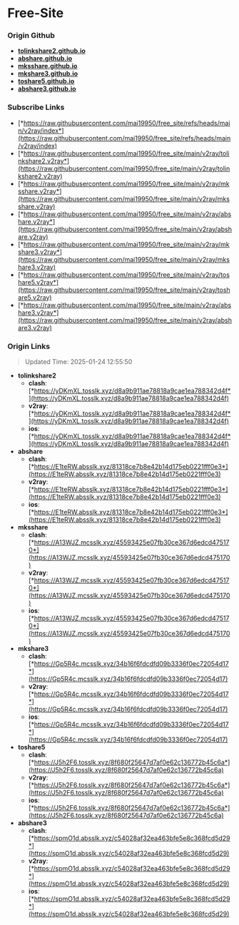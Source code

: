 # Free-Site

### Origin Github

- [**tolinkshare2.github.io**](https://github.com/tolinkshare2/tolinkshare2.github.io)
- [**abshare.github.io**](https://github.com/abshare/abshare.github.io)
- [**mksshare.github.io**](https://github.com/mksshare/mksshare.github.io)
- [**mkshare3.github.io**](https://github.com/mkshare3/mkshare3.github.io)
- [**toshare5.github.io**](https://github.com/toshare5/toshare5.github.io)
- [**abshare3.github.io**](https://github.com/abshare3/abshare3.github.io)

### Subscribe Links

- [*https://raw.githubusercontent.com/mai19950/free_site/refs/heads/main/v2ray/index*](https://raw.githubusercontent.com/mai19950/free_site/refs/heads/main/v2ray/index)
- [*https://raw.githubusercontent.com/mai19950/free_site/main/v2ray/tolinkshare2.v2ray*](https://raw.githubusercontent.com/mai19950/free_site/main/v2ray/tolinkshare2.v2ray)
- [*https://raw.githubusercontent.com/mai19950/free_site/main/v2ray/mksshare.v2ray*](https://raw.githubusercontent.com/mai19950/free_site/main/v2ray/mksshare.v2ray)
- [*https://raw.githubusercontent.com/mai19950/free_site/main/v2ray/abshare.v2ray*](https://raw.githubusercontent.com/mai19950/free_site/main/v2ray/abshare.v2ray)
- [*https://raw.githubusercontent.com/mai19950/free_site/main/v2ray/mkshare3.v2ray*](https://raw.githubusercontent.com/mai19950/free_site/main/v2ray/mkshare3.v2ray)
- [*https://raw.githubusercontent.com/mai19950/free_site/main/v2ray/toshare5.v2ray*](https://raw.githubusercontent.com/mai19950/free_site/main/v2ray/toshare5.v2ray)
- [*https://raw.githubusercontent.com/mai19950/free_site/main/v2ray/abshare3.v2ray*](https://raw.githubusercontent.com/mai19950/free_site/main/v2ray/abshare3.v2ray)

### Origin Links

> Updated Time: 2025-01-24 12:55:50

- **tolinkshare2**
  - **clash**: [*https://yDKmXL.tosslk.xyz/d8a9b911ae78818a9cae1ea788342d4f*](https://yDKmXL.tosslk.xyz/d8a9b911ae78818a9cae1ea788342d4f)
  - **v2ray**: [*https://yDKmXL.tosslk.xyz/d8a9b911ae78818a9cae1ea788342d4f*](https://yDKmXL.tosslk.xyz/d8a9b911ae78818a9cae1ea788342d4f)
  - **ios**: [*https://yDKmXL.tosslk.xyz/d8a9b911ae78818a9cae1ea788342d4f*](https://yDKmXL.tosslk.xyz/d8a9b911ae78818a9cae1ea788342d4f)
- **abshare**
  - **clash**: [*https://E1teRW.absslk.xyz/81318ce7b8e42b14d175eb0221fff0e3*](https://E1teRW.absslk.xyz/81318ce7b8e42b14d175eb0221fff0e3)
  - **v2ray**: [*https://E1teRW.absslk.xyz/81318ce7b8e42b14d175eb0221fff0e3*](https://E1teRW.absslk.xyz/81318ce7b8e42b14d175eb0221fff0e3)
  - **ios**: [*https://E1teRW.absslk.xyz/81318ce7b8e42b14d175eb0221fff0e3*](https://E1teRW.absslk.xyz/81318ce7b8e42b14d175eb0221fff0e3)
- **mksshare**
  - **clash**: [*https://A13WJZ.mcsslk.xyz/45593425e07fb30ce367d6edcd475170*](https://A13WJZ.mcsslk.xyz/45593425e07fb30ce367d6edcd475170)
  - **v2ray**: [*https://A13WJZ.mcsslk.xyz/45593425e07fb30ce367d6edcd475170*](https://A13WJZ.mcsslk.xyz/45593425e07fb30ce367d6edcd475170)
  - **ios**: [*https://A13WJZ.mcsslk.xyz/45593425e07fb30ce367d6edcd475170*](https://A13WJZ.mcsslk.xyz/45593425e07fb30ce367d6edcd475170)
- **mkshare3**
  - **clash**: [*https://Gp5R4c.mcsslk.xyz/34b16f6fdcdfd09b3336f0ec72054d17*](https://Gp5R4c.mcsslk.xyz/34b16f6fdcdfd09b3336f0ec72054d17)
  - **v2ray**: [*https://Gp5R4c.mcsslk.xyz/34b16f6fdcdfd09b3336f0ec72054d17*](https://Gp5R4c.mcsslk.xyz/34b16f6fdcdfd09b3336f0ec72054d17)
  - **ios**: [*https://Gp5R4c.mcsslk.xyz/34b16f6fdcdfd09b3336f0ec72054d17*](https://Gp5R4c.mcsslk.xyz/34b16f6fdcdfd09b3336f0ec72054d17)
- **toshare5**
  - **clash**: [*https://J5h2F6.tosslk.xyz/8f680f25647d7af0e62c136772b45c6a*](https://J5h2F6.tosslk.xyz/8f680f25647d7af0e62c136772b45c6a)
  - **v2ray**: [*https://J5h2F6.tosslk.xyz/8f680f25647d7af0e62c136772b45c6a*](https://J5h2F6.tosslk.xyz/8f680f25647d7af0e62c136772b45c6a)
  - **ios**: [*https://J5h2F6.tosslk.xyz/8f680f25647d7af0e62c136772b45c6a*](https://J5h2F6.tosslk.xyz/8f680f25647d7af0e62c136772b45c6a)
- **abshare3**
  - **clash**: [*https://spmO1d.absslk.xyz/c54028af32ea463bfe5e8c368fcd5d29*](https://spmO1d.absslk.xyz/c54028af32ea463bfe5e8c368fcd5d29)
  - **v2ray**: [*https://spmO1d.absslk.xyz/c54028af32ea463bfe5e8c368fcd5d29*](https://spmO1d.absslk.xyz/c54028af32ea463bfe5e8c368fcd5d29)
  - **ios**: [*https://spmO1d.absslk.xyz/c54028af32ea463bfe5e8c368fcd5d29*](https://spmO1d.absslk.xyz/c54028af32ea463bfe5e8c368fcd5d29)

